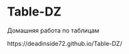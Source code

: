 # Table-DZ
<p>
  Домашняя работа по таблицам 
</p>
<p>
  https://deadinside72.github.io/Table-DZ/
</p>
  

